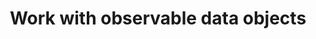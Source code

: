 ---
layout: default
title: Work with observable data objects
grand_parent: UI layer libraries
nav_order: 4
parent: Data binding library
---